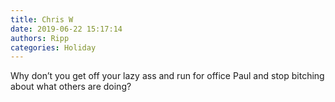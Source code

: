 ```yaml
---
title: Chris W
date: 2019-06-22 15:17:14
authors: Ripp
categories: Holiday
---
```


 Why don’t you get off your lazy ass and run for office Paul and stop bitching about what others are doing?